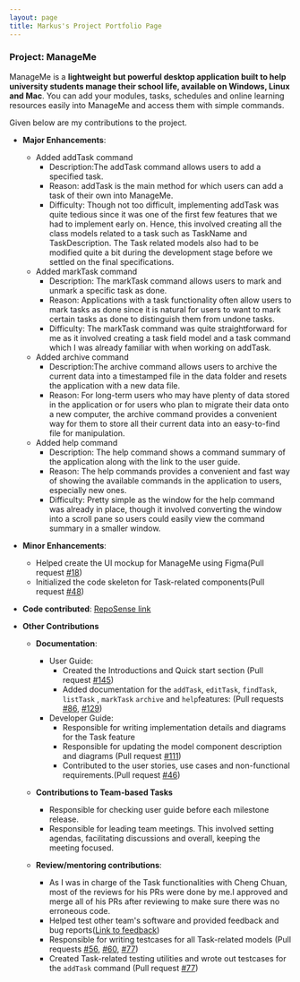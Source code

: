 ```yaml
---
layout: page
title: Markus's Project Portfolio Page
---
```


### Project: ManageMe

ManageMe is a **lightweight but powerful desktop application built to help university students manage their school life, available on Windows, Linux and Mac**. You can add your modules, tasks, schedules and online learning resources easily into ManageMe and access them with simple commands.

Given below are my contributions to the project.

* **Major Enhancements**:
  * Added addTask command
    * Description:The addTask command allows users to add a specified task.
    * Reason: addTask is the main method for which users can add a task of their own into ManageMe.
    * Difficulty: Though not too difficult, implementing addTask was quite tedious since it was one of the first few features that we had to implement early on. Hence, this involved creating all the class models related to a task such as TaskName and TaskDescription. The Task related models also had to be modified quite a bit during the development stage before we settled on the final specifications.
  * Added markTask command
    * Description: The markTask command allows users to mark and unmark a specific task as done.
    * Reason: Applications with a task functionality often allow users to mark tasks as done since it is natural for users to want to mark certain tasks as done to distinguish them from undone tasks.
    * Difficulty: The markTask command was quite straightforward for me as it involved creating a task field model and a task command which I was already familiar with when working on addTask.
  * Added archive command
    * Description:The archive command allows users to archive the current data into a timestamped file in the data 
      folder and resets the application with a new data file.
    * Reason: For long-term users who may have plenty of data stored in the application or for users who plan to migrate their data onto a new computer, the archive command provides a convenient way for them to store all their current data into an easy-to-find file for manipulation.
  * Added help command
    * Description: The help command shows a command summary of the application along with the link to the user guide.
    * Reason: The help commands provides a convenient and fast way of showing the available commands in the application to users, especially new ones.
    * Difficulty: Pretty simple as the window for the help command was already in place, though it involved converting the window into a scroll pane so users could easily view the command summary in a smaller window.

* **Minor Enhancements**:
  * Helped create the UI mockup for ManageMe using Figma(Pull request [\#18](https://github.com/AY2122S1-CS2103T-W11-3/tp/pull/18))
  * Initialized the code skeleton for Task-related components(Pull request [\#48](https://github.com/AY2122S1-CS2103T-W11-3/tp/pull/48))

* **Code contributed**: [RepoSense link](https://nus-cs2103-ay2122s1.github.io/tp-dashboard/?search=markuslim24&sort=groupTitle&sortWithin=title&since=2021-09-17&timeframe=commit&mergegroup=&groupSelect=groupByRepos&breakdown=false)

* **Other Contributions**
  * **Documentation**:
    * User Guide:
      * Created the Introductions and Quick start section (Pull request [\#145](https://github.com/AY2122S1-CS2103T-W11-3/tp/pull/145))
      * Added documentation for the `addTask`, `editTask`, `findTask`, `listTask` , `markTask`
        `archive` and `help`features: (Pull requests [\#86](https://github.com/AY2122S1-CS2103T-W11-3/tp/pull/86), 
        [\#129](https://github.com/AY2122S1-CS2103T-W11-3/tp/pull/129))
    * Developer Guide:
      * Responsible for writing implementation details and diagrams for the Task feature
      * Responsible for updating the model component description and diagrams (Pull request [\#111](https://github.com/AY2122S1-CS2103T-W11-3/tp/pull/111))
      * Contributed to the user stories, use cases and non-functional requirements.(Pull request [\#46](https://github.com/AY2122S1-CS2103T-W11-3/tp/pull/46))

  * **Contributions to Team-based Tasks**
    * Responsible for checking user guide before each milestone release.
    * Responsible for leading team meetings. This involved setting agendas, facilitating discussions and overall,
      keeping the meeting focused.

  * **Review/mentoring contributions**:
    * As I was in charge of the Task functionalities with Cheng Chuan, most of the reviews for his PRs were done by me.I approved and merge all of his PRs after reviewing to make sure there was no erroneous code.
    * Helped test other team's software and provided feedback and bug reports([Link to feedback](https://github.com/markuslim24/ped/issues))
    * Responsible for writing testcases for all Task-related models (Pull requests [\#56](https://github.com/AY2122S1-CS2103T-W11-3/tp/pull/56), [\#60](https://github.com/AY2122S1-CS2103T-W11-3/tp/pull/60), [\#77](https://github.com/AY2122S1-CS2103T-W11-3/tp/pull/77))
    * Created Task-related testing utilities and wrote out testcases for the `addTask` command (Pull request [\#77](https://github.com/AY2122S1-CS2103T-W11-3/tp/pull/77))
